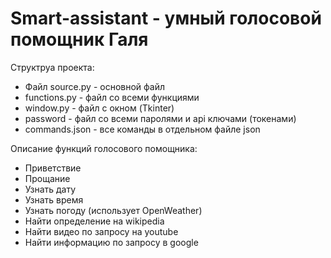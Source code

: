 # Smart-assistant - умный голосовой помощник Галя

Структруа проекта:
-  Файл source.py - основной файл
-  functions.py - файл со всеми функциями
-  window.py - файл с окном (Tkinter)
-  password - файл со всеми паролями и api ключами (токенами)
-  commands.json - все команды в отдельном файле json

  Описание функций голосового помощника:
  - Приветствие
  - Прощание
  - Узнать дату
  - Узнать время
  - Узнать погоду (использует OpenWeather)
  - Найти определение на wikipedia
  - Найти видео по запросу на youtube
  - Найти информацию по запросу в google
  
